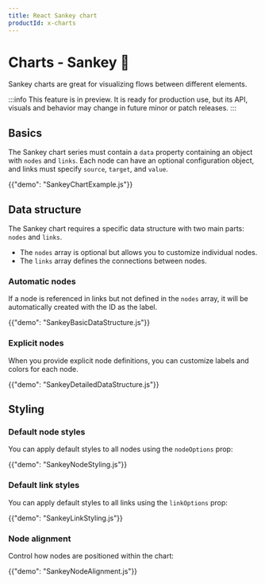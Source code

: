 ```yaml
---
title: React Sankey chart
productId: x-charts
---
```


# Charts - Sankey [<span class="plan-pro"></span>](/x/introduction/licensing/#pro-plan 'Pro plan')🧪

<p class="description">Sankey charts are great for visualizing flows between different elements.</p>

:::info
This feature is in preview. It is ready for production use, but its API, visuals and behavior may change in future minor or patch releases.
:::

## Basics

The Sankey chart series must contain a `data` property containing an object with `nodes` and `links`.
Each node can have an optional configuration object, and links must specify `source`, `target`, and `value`.

{{"demo": "SankeyChartExample.js"}}

## Data structure

The Sankey chart requires a specific data structure with two main parts: `nodes` and `links`.

- The `nodes` array is optional but allows you to customize individual nodes.
- The `links` array defines the connections between nodes.

### Automatic nodes

If a node is referenced in links but not defined in the `nodes` array, it will be automatically created with the ID as the label.

{{"demo": "SankeyBasicDataStructure.js"}}

### Explicit nodes

When you provide explicit node definitions, you can customize labels and colors for each node.

{{"demo": "SankeyDetailedDataStructure.js"}}

## Styling

### Default node styles

You can apply default styles to all nodes using the `nodeOptions` prop:

{{"demo": "SankeyNodeStyling.js"}}

### Default link styles

You can apply default styles to all links using the `linkOptions` prop:

{{"demo": "SankeyLinkStyling.js"}}

### Node alignment

Control how nodes are positioned within the chart:

{{"demo": "SankeyNodeAlignment.js"}}
